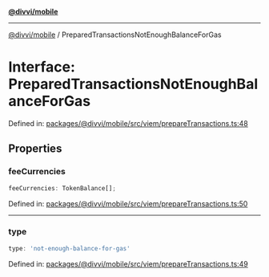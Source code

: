 [**@divvi/mobile**](../README.md)

---

[@divvi/mobile](../README.md) / PreparedTransactionsNotEnoughBalanceForGas

# Interface: PreparedTransactionsNotEnoughBalanceForGas

Defined in: [packages/@divvi/mobile/src/viem/prepareTransactions.ts:48](https://github.com/divvi-xyz/divvi-mobile/blob/main/packages/@divvi/mobile/src/viem/prepareTransactions.ts#L48)

## Properties

### feeCurrencies

```ts
feeCurrencies: TokenBalance[];
```

Defined in: [packages/@divvi/mobile/src/viem/prepareTransactions.ts:50](https://github.com/divvi-xyz/divvi-mobile/blob/main/packages/@divvi/mobile/src/viem/prepareTransactions.ts#L50)

---

### type

```ts
type: 'not-enough-balance-for-gas'
```

Defined in: [packages/@divvi/mobile/src/viem/prepareTransactions.ts:49](https://github.com/divvi-xyz/divvi-mobile/blob/main/packages/@divvi/mobile/src/viem/prepareTransactions.ts#L49)
